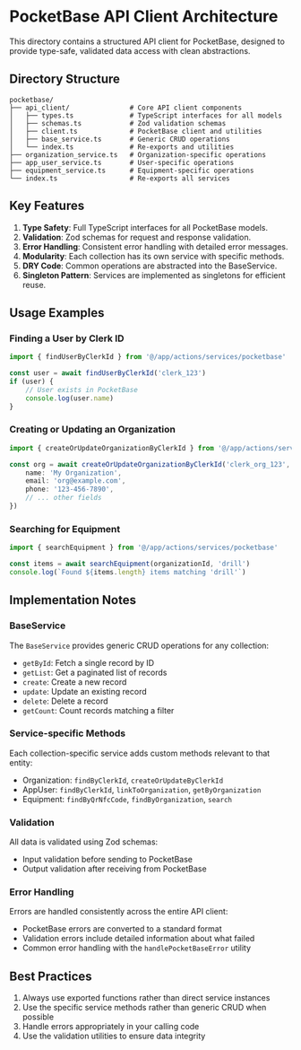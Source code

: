 # PocketBase API Client Architecture

This directory contains a structured API client for PocketBase, designed to provide type-safe, validated data access with clean abstractions.

## Directory Structure

```
pocketbase/
├── api_client/               # Core API client components
│   ├── types.ts              # TypeScript interfaces for all models
│   ├── schemas.ts            # Zod validation schemas
│   ├── client.ts             # PocketBase client and utilities
│   ├── base_service.ts       # Generic CRUD operations
│   └── index.ts              # Re-exports and utilities
├── organization_service.ts   # Organization-specific operations
├── app_user_service.ts       # User-specific operations
├── equipment_service.ts      # Equipment-specific operations
└── index.ts                  # Re-exports all services
```

## Key Features

1. **Type Safety**: Full TypeScript interfaces for all PocketBase models.
2. **Validation**: Zod schemas for request and response validation.
3. **Error Handling**: Consistent error handling with detailed error messages.
4. **Modularity**: Each collection has its own service with specific methods.
5. **DRY Code**: Common operations are abstracted into the BaseService.
6. **Singleton Pattern**: Services are implemented as singletons for efficient reuse.

## Usage Examples

### Finding a User by Clerk ID

```typescript
import { findUserByClerkId } from '@/app/actions/services/pocketbase'

const user = await findUserByClerkId('clerk_123')
if (user) {
	// User exists in PocketBase
	console.log(user.name)
}
```

### Creating or Updating an Organization

```typescript
import { createOrUpdateOrganizationByClerkId } from '@/app/actions/services/pocketbase'

const org = await createOrUpdateOrganizationByClerkId('clerk_org_123', {
	name: 'My Organization',
	email: 'org@example.com',
	phone: '123-456-7890',
	// ... other fields
})
```

### Searching for Equipment

```typescript
import { searchEquipment } from '@/app/actions/services/pocketbase'

const items = await searchEquipment(organizationId, 'drill')
console.log(`Found ${items.length} items matching 'drill'`)
```

## Implementation Notes

### BaseService

The `BaseService` provides generic CRUD operations for any collection:

- `getById`: Fetch a single record by ID
- `getList`: Get a paginated list of records
- `create`: Create a new record
- `update`: Update an existing record
- `delete`: Delete a record
- `getCount`: Count records matching a filter

### Service-specific Methods

Each collection-specific service adds custom methods relevant to that entity:

- Organization: `findByClerkId`, `createOrUpdateByClerkId`
- AppUser: `findByClerkId`, `linkToOrganization`, `getByOrganization`
- Equipment: `findByQrNfcCode`, `findByOrganization`, `search`

### Validation

All data is validated using Zod schemas:

- Input validation before sending to PocketBase
- Output validation after receiving from PocketBase

### Error Handling

Errors are handled consistently across the entire API client:

- PocketBase errors are converted to a standard format
- Validation errors include detailed information about what failed
- Common error handling with the `handlePocketBaseError` utility

## Best Practices

1. Always use exported functions rather than direct service instances
2. Use the specific service methods rather than generic CRUD when possible
3. Handle errors appropriately in your calling code
4. Use the validation utilities to ensure data integrity
